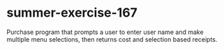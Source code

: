 # summer-exercise-167
Purchase program that prompts a user to enter user name and make multiple menu selections, then returns cost and selection based receipts.

